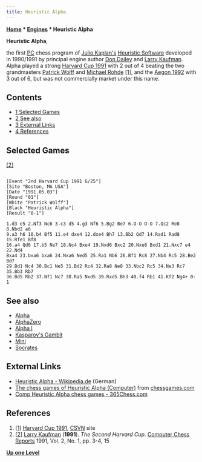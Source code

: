 ```yaml
---
title: Heuristic Alpha
---
```

**[Home](Home "Home") * [Engines](Engines "Engines") * Heuristic Alpha**

**Heuristic Alpha**,

the first [PC](IBM_PC "IBM PC") chess program of [Julio Kaplan's](Julio_Kaplan "Julio Kaplan") [Heuristic Software](Heuristic_Software "Heuristic Software") developed in 1990/1991 by principal engine author [Don Dailey](Don_Dailey "Don Dailey") and [Larry Kaufman](Larry_Kaufman "Larry Kaufman"). Alpha played a strong [Harvard Cup 1991](Harvard_Cup_1991 "Harvard Cup 1991") with 2 out of 4 beating the two grandmasters [Patrick Wolff](https://en.wikipedia.org/wiki/Patrick_Wolff) and [Michael Rohde](https://en.wikipedia.org/wiki/Michael_Rohde_%28chess_player%29) <a id="cite-note-1" href="#cite-ref-1">[1]</a>, and the [Aegon 1992](Aegon_1992 "Aegon 1992") with 3 out of 6, but was not commercially market under this name.

## Contents

- [1 Selected Games](#selected-games)
- [2 See also](#see-also)
- [3 External Links](#external-links)
- [4 References](#references)

## Selected Games

<a id="cite-note-2" href="#cite-ref-2">[2]</a>

```

[Event "2nd Harvard Cup 1991 G/25"]
[Site "Boston, MA USA"]
[Date "1991.05.03"]
[Round "01"]
[White "Patrick Wolff"]
[Black "Heuristic Alpha"]
[Result "0-1"]

1.d3 e5 2.Nf3 Nc6 3.c3 d5 4.g3 Nf6 5.Bg2 Be7 6.O-O O-O 7.Qc2 Re8 8.Nbd2 a6 
9.a3 h6 10.b4 Bf5 11.e4 dxe4 12.dxe4 Bh7 13.Bb2 Qd7 14.Rad1 Rad8 15.Rfe1 Bf8 
16.a4 Qd6 17.b5 Ne7 18.Nc4 Bxe4 19.Nxd6 Bxc2 20.Nxe8 Bxd1 21.Nxc7 e4 22.Nd4 
Bxa4 23.bxa6 bxa6 24.Nxa6 Ned5 25.Ra1 Nb6 26.Bf1 Rc8 27.Nb4 Rc5 28.Be2 Bd7 
29.Bd1 Nc4 30.Bc1 Ne5 31.Bd2 Rc4 32.Ra8 Ne8 33.Nbc2 Rc5 34.Ne3 Rc7 35.Bb3 Rb7 
36.Bd5 Rb2 37.Nf1 Nc7 38.Ra5 Nxd5 39.Rxd5 Bh3 40.f4 Rb1 41.Kf2 Ng4+ 0-1

```

## See also

- [Alpha](Alpha "Alpha")
- [AlphaZero](AlphaZero "AlphaZero")
- [Alpha I](Alpha_I "Alpha I")
- [Kasparov's Gambit](Kasparov%27s_Gambit "Kasparov's Gambit")
- [Mini](Mini "Mini")
- [Socrates](Socrates "Socrates")

## External Links

- [Heuristic Alpha - Wikipedia.de](https://de.wikipedia.org/wiki/Heuristic_Alpha) (German)
- [The chess games of Heuristic Alpha (Computer)](http://www.chessgames.com/perl/chessplayer?pid=27033) from [chessgames.com](http://www.chessgames.com/index.html)
- [Comp Heuristic Alpha chess games - 365Chess.com](http://www.365chess.com/players/Comp_Heuristic_Alpha)

## References

1. <a id="cite-ref-1" href="#cite-note-1">[1]</a> [Harvard Cup 1991](http://www.csvn.nl/index.php?option=com_content&view=article&id=126%3Aharvard-cup-1991&catid=26%3Amens-computer&Itemid=50&lang=en), [CSVN](CSVN "CSVN") site
1. <a id="cite-ref-2" href="#cite-note-2">[2]</a> [Larry Kaufman](Larry_Kaufman "Larry Kaufman") (**1991**). *The Second Harvard Cup*. [Computer Chess Reports](Computer_Chess_Reports "Computer Chess Reports") 1991, Vol. 2, No. 1, pp. 3-4, 15

**[Up one Level](Engines "Engines")**

